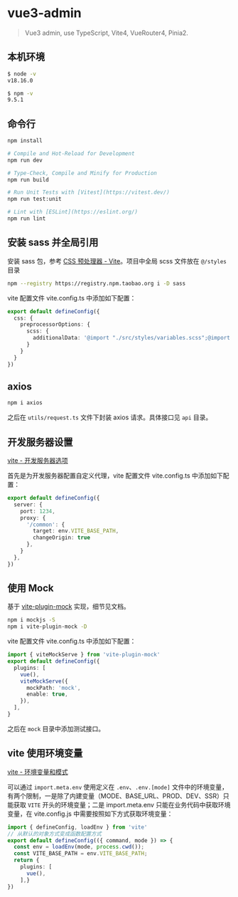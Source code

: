 # vue3-admin

> Vue3 admin, use TypeScript, Vite4, VueRouter4, Pinia2.

## 本机环境
```sh
$ node -v
v18.16.0

$ npm -v
9.5.1
```

## 命令行
```sh
npm install

# Compile and Hot-Reload for Development
npm run dev

# Type-Check, Compile and Minify for Production
npm run build

# Run Unit Tests with [Vitest](https://vitest.dev/)
npm run test:unit

# Lint with [ESLint](https://eslint.org/)
npm run lint
```

## 安装 sass 并全局引用
安装 sass 包，参考 [CSS 预处理器 - Vite](https://cn.vitejs.dev/guide/features.html#css-pre-processors)。项目中全局 scss 文件放在 `@/styles` 目录
```sh
npm --registry https://registry.npm.taobao.org i -D sass
```

vite 配置文件 vite.config.ts 中添加如下配置：
```ts
export default defineConfig({
  css: {
    preprocessorOptions: {
      scss: {
        additionalData: '@import "./src/styles/variables.scss";@import "./src/styles/mixin.scss";'
      }
    }
  }
})
```

## axios

```sh
npm i axios
```

之后在 `utils/request.ts` 文件下封装 axios 请求。具体接口见 `api` 目录。

## 开发服务器设置
[vite - 开发服务器选项](https://cn.vitejs.dev/config/server-options.html#server-host)

首先是为开发服务器配置自定义代理，vite 配置文件 vite.config.ts 中添加如下配置：
```ts
export default defineConfig({
  server: {
    port: 1234,
    proxy: {
      '/common': {
        target: env.VITE_BASE_PATH,
        changeOrigin: true
      },
    }
  },
})
```

## 使用 Mock
基于 [vite-plugin-mock](https://github.com/vbenjs/vite-plugin-mock) 实现，细节见文档。
```sh
npm i mockjs -S
npm i vite-plugin-mock -D
```

vite 配置文件 vite.config.ts 中添加如下配置：

```ts
import { viteMockServe } from 'vite-plugin-mock'
export default defineConfig({
  plugins: [
    vue(),
    viteMockServe({
      mockPath: 'mock',
      enable: true,
    }),
  ],
}
```

之后在 `mock` 目录中添加测试接口。


## vite 使用环境变量
[vite - 环境变量和模式](https://cn.vitejs.dev/guide/env-and-mode.html)

可以通过 `import.meta.env` 使用定义在 `.env`、`.env.[mode]` 文件中的环境变量，有两个限制，一是除了内建变量（MODE、BASE_URL、PROD、DEV、SSR）只能获取 `VITE` 开头的环境变量；二是 import.meta.env 只能在业务代码中获取环境变量，在 vite.config.js 中需要按照如下方式获取环境变量：
```ts
import { defineConfig, loadEnv } from 'vite'
// 从默认的对象方式变成函数配置方式
export default defineConfig(({ command, mode }) => {
  const env = loadEnv(mode, process.cwd());
  const VITE_BASE_PATH = env.VITE_BASE_PATH;
  return {
    plugins: [
      vue(),
    ],}
})
```
